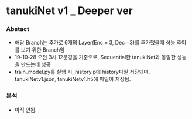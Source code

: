 # tanukiNet v1 _ Deeper ver

### Abstact
- 해당 Branch는 추가로 6개의 Layer(Enc = 3, Dec =3)를 추가했을때 성능 추이를 보기 위한 Branch임
- 19-10-28 오전 3시 12분경을 기준으로, Sequential한 tanukiNet과 동일한 성능을 만드는데 성공
- train_model.py를 실행 시, history.p에 history파일 저장되며, tanukiNetv1.json, tanukiNetv1.h5에 파일이 저장됨.

### 분석
- 아직 안됨.
